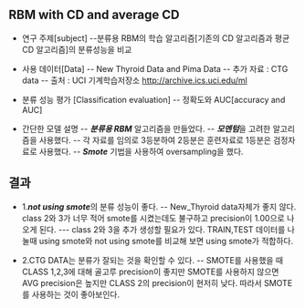 ## RBM with CD and average CD

- 연구 주제[subject]
--분류용 RBM의 학습 알고리즘[기존의 CD 알고리즘과 평균 CD 알고리즘]의 분류성능을 비교

- 사용 데이터[Data]
-- New Thyroid Data and Pima Data
-- 추가 자료 : CTG data
-- 출처 : UCI 기계학습저장소 http://archive.ics.uci.edu/ml


- 분류 성능 평가 [Classification evaluation]
-- 정확도와 AUC[accuracy and AUC]

- 간단한 모델 설명
-- ***분류용 RBM*** 알고리즘을 만들었다.
-- ***모멘텀***을 고려한 알고리즘을 사용했다.
-- 각 자료를 임의로 3등분하여 2등분은 훈련자료로 1등분은 검정자료로 사용했다.
-- ***Smote*** 기법을 사용하여 oversampling을 했다.

## 결과
- 1.***not using smote***의 분류 성능이 좋다.
-- New_Thyroid data자체가 좋지 않다. class 2와 3가 너무 적어 smote를 시켰는데도 불구하고 precision이 1.00으로 나오게 된다.
--- class 2와 3을 추가 생성할 필요가 있다. TRAIN,TEST 데이터를 나눌때 using smote와 not using smote를 비교해 보면 using smote가 적합하다.

- 2.CTG DATA는 분류가 잘되는 것을 확인할 수 있다.
-- SMOTE를 사용했을 때 CLASS 1,2,3에 대해 골고루 precision이 좋지만 SMOTE를 사용하지 않으면 AVG precision은 높지만 CLASS 2의 precision이 현저히 낮다. 따라서 SMOTE를 사용하는 것이 좋아보인다.